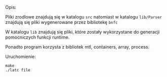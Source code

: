 Opis:

Pliki zrodlowe znajdują się w katalogu `src` natomiast w katalogu `lib/Parser` znajdują się pliki wygenerowane przez bibliotekę `bnfc`

W katalogu `lib` znajdują się pliki, które zostały wykorzystane do generacji pomocniczych
funkcji runtime.

Ponadto program korzysta z bibliotek mtl, containers, array, process. 

Uruchomienie:
```
make
./latc file
```
